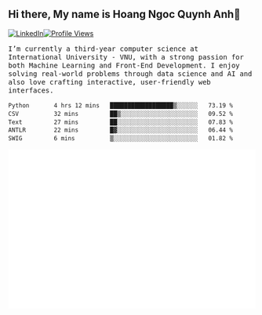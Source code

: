 ## Hi there, My name is Hoang Ngoc Quynh Anh👋

[![LinkedIn](https://img.shields.io/badge/LinkedIn-0077B5?style=flat&logo=linkedin&logoColor=white)](https://www.linkedin.com/in/quynhanh572004/)[![Profile Views](https://komarev.com/ghpvc/?username=Greekatz&color=blue&style=flat-square)](https://github.com/quynhanhhoang572004)  

<samp> I’m currently a third-year computer science at International University - VNU, with a strong passion for both Machine Learning and Front-End Development. I enjoy solving real-world problems through data science and AI and also love crafting interactive, user-friendly web interfaces.<samp> 




<!--START_SECTION:waka-->

```txt
Python       4 hrs 12 mins   ██████████████████▒░░░░░░   73.19 %
CSV          32 mins         ██▒░░░░░░░░░░░░░░░░░░░░░░   09.52 %
Text         27 mins         ██░░░░░░░░░░░░░░░░░░░░░░░   07.83 %
ANTLR        22 mins         █▓░░░░░░░░░░░░░░░░░░░░░░░   06.44 %
SWIG         6 mins          ▒░░░░░░░░░░░░░░░░░░░░░░░░   01.82 %
```

<!--END_SECTION:waka-->

![Full-year Contribution Calendar](https://github.com/quynhanhhoang572004/quynhanhhoang572004/blob/main/metrics.plugin.isocalendar.fullyear.svg)

